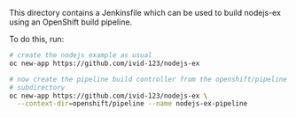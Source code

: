 This directory contains a Jenkinsfile which can be used to build
nodejs-ex using an OpenShift build pipeline.

To do this, run:

```bash
# create the nodejs example as usual
oc new-app https://github.com/ivid-123/nodejs-ex

# now create the pipeline build controller from the openshift/pipeline
# subdirectory
oc new-app https://github.com/ivid-123/nodejs-ex \
  --context-dir=openshift/pipeline --name nodejs-ex-pipeline
```
